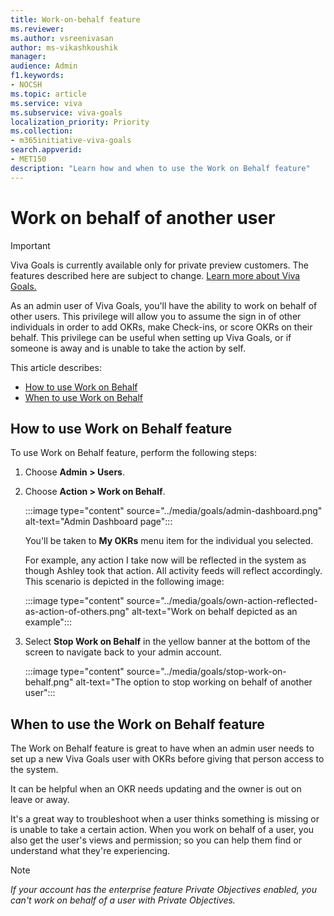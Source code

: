 ```yaml
---
title: Work-on-behalf feature
ms.reviewer: 
ms.author: vsreenivasan
author: ms-vikashkoushik
manager: 
audience: Admin
f1.keywords:
- NOCSH
ms.topic: article
ms.service: viva
ms.subservice: viva-goals
localization_priority: Priority
ms.collection:  
- m365initiative-viva-goals  
search.appverid:
- MET150
description: "Learn how and when to use the Work on Behalf feature"
---
```


# Work on behalf of another user 

> [!IMPORTANT]
> Viva Goals is currently available only for private preview customers. The features described here are subject to change. [Learn more about Viva Goals.](https://go.microsoft.com/fwlink/?linkid=2189933)

As an admin user of Viva Goals, you'll have the ability to work on behalf of other users. This privilege will allow you to assume the sign in of other individuals in order to add OKRs, make Check-ins, or score OKRs on their behalf. This privilege can be useful when setting up Viva Goals, or if someone is away and is unable to take the action by self.

This article describes:

- [How to use Work on Behalf](#how-to-use-work-on-behalf-feature)
- [When to use Work on Behalf](#when-to-use-work-on-behalf-feature)

## How to use Work on Behalf feature

To use Work on Behalf feature, perform the following steps:

1. Choose **Admin > Users**.

2. Choose **Action > Work on Behalf**.

   :::image type="content" source="../media/goals/admin-dashboard.png" alt-text="Admin Dashboard page":::

   You'll be taken to **My OKRs** menu item for the individual you selected.

   For example, any action I take now will be reflected in the system as though Ashley took that action. All activity feeds will reflect accordingly. This scenario is depicted in the following image:

   :::image type="content" source="../media/goals/own-action-reflected-as-action-of-others.png" alt-text="Work on behalf depicted as an example":::
   
3. Select **Stop Work on Behalf** in the yellow banner at the bottom of the screen to navigate back to your admin account.

   :::image type="content" source="../media/goals/stop-work-on-behalf.png" alt-text="The option to stop working on behalf of another user":::

## When to use the Work on Behalf feature

The Work on Behalf feature is great to have when an admin user needs to set up a new Viva Goals user with OKRs before giving that person access to the system.

It can be helpful when an OKR needs updating and the owner is out on leave or away.

It's a great way to troubleshoot when a user thinks something is missing or is unable to take a certain action. When you work on behalf of a user, you also get the user's views and permission; so you can help them find or understand what they're experiencing.

> [!NOTE]
> *If your account has the enterprise feature Private Objectives enabled, you can't work on behalf of a user with Private Objectives.*
